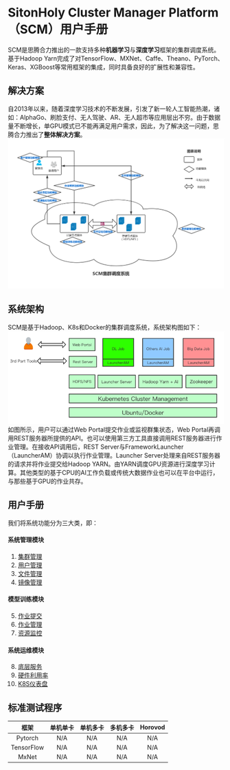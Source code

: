 # SitonHoly Cluster Manager Platform（SCM）用户手册  
SCM是思腾合力推出的一款支持多种**机器学习**与**深度学习**框架的集群调度系统。基于Hadoop Yarn完成了对TensorFlow、MXNet、Caffe、Theano、PyTorch、Keras、XGBoost等常用框架的集成，同时具备良好的扩展性和兼容性。   
## 解决方案
自2013年以来，随着深度学习技术的不断发展，引发了新一轮人工智能热潮，诸如：AlphaGo、刷脸支付、无人驾驶、AR、无人超市等应用层出不穷。由于数据量不断增长，单GPU模式已不能再满足用户需求，因此，为了解决这一问题，思腾合力推出了**整体解决方案**。   
![](imgs/diagram.jpg) 
## 系统架构
SCM是基于Hadoop、K8s和Docker的集群调度系统，系统架构图如下：      
![](imgs/sysarch.png)   
如图所示，用户可以通过Web Portal提交作业或监视群集状态，Web Portal再调用REST服务器所提供的API。也可以使用第三方工具直接调用REST服务器进行作业管理。在接收API调用后，REST Server与FrameworkLauncher（LauncherAM）协调以执行作业管理。Launcher Server处理来自REST服务器的请求并将作业提交给Hadoop YARN。由YARN调度GPU资源进行深度学习计算。其他类型的基于CPU的AI工作负载或传统大数据作业也可以在平台中运行，与那些基于GPU的作业共存。
## 用户手册
我们将系统功能分为三大类，即：   
#### 系统管理模块
1. [集群管理](notes/manage_clusters.md)  
2. [用户管理](notes/manage_users.md)  
3. [文件管理](notes/manage_files.md)
4. [镜像管理](notes/manage_images.md)
#### 模型训练模块
5. [作业提交](notes/submit_jobs.md)
6. [作业管理](notes/manage_jobs.md)
7. [资源监控](notes/resources_monitor.md)
#### 系统运维模块
8. [底层服务](notes/services.md)
9. [硬件利用率](notes/hardware.md)
10. [K8S仪表盘](notes/k8s.md)
## 标准测试程序
|框架|单机单卡|单机多卡|多机多卡|Horovod|
|:-:|:-:|:-:|:-:|:-:|
|Pytorch|N/A|N/A|N/A|N/A|
|TensorFlow|N/A|N/A|N/A|N/A|
|MxNet|N/A|N/A|N/A|N/A|



